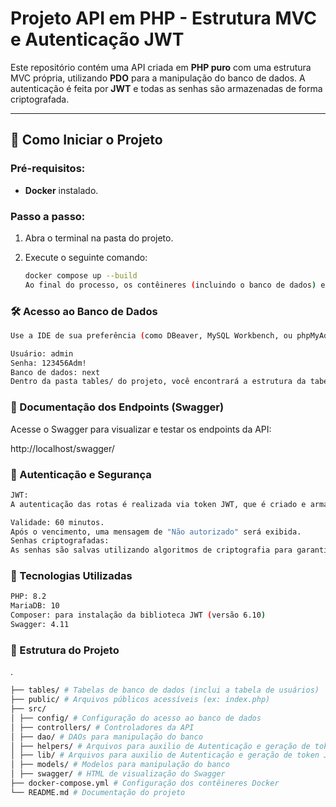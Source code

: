 # **Projeto API em PHP - Estrutura MVC e Autenticação JWT**

Este repositório contém uma API criada em **PHP puro** com uma estrutura MVC própria, utilizando **PDO** para a manipulação do banco de dados. A autenticação é feita por **JWT** e todas as senhas são armazenadas de forma criptografada.

---

## 🚀 **Como Iniciar o Projeto**

### Pré-requisitos:

- **Docker** instalado.

### Passo a passo:

1. Abra o terminal na pasta do projeto.
2. Execute o seguinte comando:

   ```bash
   docker compose up --build
   Ao final do processo, os contêineres (incluindo o banco de dados) estarão criados e rodando.
   ```

### 🛠️ Acesso ao Banco de Dados
```bash
Use a IDE de sua preferência (como DBeaver, MySQL Workbench, ou phpMyAdmin) para conectar-se ao banco MariaDB com as seguintes credenciais:

Usuário: admin
Senha: 123456Adm!
Banco de dados: next
Dentro da pasta tables/ do projeto, você encontrará a estrutura da tabela de usuários. Importe essa tabela para o banco para criar o usuário admin.
```
### 📄 Documentação dos Endpoints (Swagger)
Acesse o Swagger para visualizar e testar os endpoints da API:

http://localhost/swagger/

### 🔐 Autenticação e Segurança
```bash
JWT:
A autenticação das rotas é realizada via token JWT, que é criado e armazenado no banco de dados.

Validade: 60 minutos.
Após o vencimento, uma mensagem de "Não autorizado" será exibida.
Senhas criptografadas:
As senhas são salvas utilizando algoritmos de criptografia para garantir segurança e impedir acessos indevidos.
```

### 🧰 Tecnologias Utilizadas
```bash
PHP: 8.2
MariaDB: 10
Composer: para instalação da biblioteca JWT (versão 6.10)
Swagger: 4.11
```
### 📂 Estrutura do Projeto
.
```bash
├── tables/ # Tabelas de banco de dados (inclui a tabela de usuários)
├── public/ # Arquivos públicos acessíveis (ex: index.php)
├── src/
│ ├── config/ # Configuração do acesso ao banco de dados
│ ├── controllers/ # Controladores da API
│ ├── dao/ # DAOs para manipulação do banco
│ ├── helpers/ # Arquivos para auxilio de Autenticação e geração de token JWT
│ ├── lib/ # Arquivos para auxilio de Autenticação e geração de token JWT
│ ├── models/ # Modelos para manipulação do banco
│ ├── swagger/ # HTML de visualização do Swagger
├── docker-compose.yml # Configuração dos contêineres Docker
└── README.md # Documentação do projeto
```
